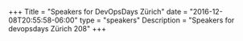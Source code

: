 +++
Title = "Speakers for DevOpsDays Zürich"
date = "2016-12-08T20:55:58-06:00"
type = "speakers"
Description = "Speakers for devopsdays Zürich 208"
+++
